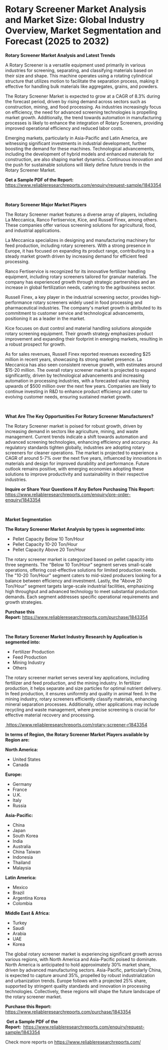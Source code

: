 <p><h1>Rotary Screener Market Analysis and Market Size: Global Industry Overview, Market Segmentation and Forecast (2025 to 2032)</h1></p><p><strong>Rotary Screener Market Analysis and Latest Trends</strong></p>
<p><p>A Rotary Screener is a versatile equipment used primarily in various industries for screening, separating, and classifying materials based on their size and shape. This machine operates using a rotating cylindrical structure that utilizes motion to facilitate the separation process, making it effective for handling bulk materials like aggregates, grains, and powders.</p><p>The Rotary Screener Market is expected to grow at a CAGR of 8.3% during the forecast period, driven by rising demand across sectors such as construction, mining, and food processing. As industries increasingly focus on efficiency, the need for advanced screening technologies is propelling market growth. Additionally, the trend towards automation in manufacturing processes is likely to enhance the integration of Rotary Screeners, providing improved operational efficiency and reduced labor costs.</p><p>Emerging markets, particularly in Asia-Pacific and Latin America, are witnessing significant investments in industrial development, further boosting the demand for these machines. Technological advancements, including the development of hybrid models and enhanced materials for construction, are also shaping market dynamics. Continuous innovation and the push for sustainable solutions will likely define future trends in the Rotary Screener Market.</p></p>
<p><strong>Get a Sample PDF of the Report:&nbsp;</strong> <a href="https://www.reliableresearchreports.com/enquiry/request-sample/1843354?utm_campaign=2737&utm_medium=2&utm_source=Github&utm_content=ia&utm_term=11042025&utm_id=rotary-screener">https://www.reliableresearchreports.com/enquiry/request-sample/1843354</a></p>
<p>&nbsp;</p>
<p><strong>Rotary Screener Major Market Players</strong></p>
<p><p>The Rotary Screener market features a diverse array of players, including La Meccanica, Ranco Fertiservice, Kice, and Russell Finex, among others. These companies offer various screening solutions for agricultural, food, and industrial applications.</p><p>La Meccanica specializes in designing and manufacturing machinery for feed production, including rotary screeners. With a strong presence in Europe, it has focused on expanding its product range, contributing to a steady market growth driven by increasing demand for efficient feed processing.</p><p>Ranco Fertiservice is recognized for its innovative fertilizer handling equipment, including rotary screeners tailored for granular materials. The company has experienced growth through strategic partnerships and an increase in global fertilization needs, catering to the agribusiness sector.</p><p>Russell Finex, a key player in the industrial screening sector, provides high-performance rotary screeners widely used in food processing and pharmaceutical industries. The company's market growth is attributed to its commitment to customer service and technological advancements, positioning it as a leader in the market.</p><p>Kice focuses on dust control and material handling solutions alongside rotary screening equipment. Their growth strategy emphasizes product improvement and expanding their footprint in emerging markets, resulting in a robust prospect for growth.</p><p>As for sales revenues, Russell Finex reported revenues exceeding $25 million in recent years, showcasing its strong market presence. La Meccanica has also seen consistent revenue growth, with estimates around $15-20 million. The overall rotary screener market is projected to expand significantly, driven by technological advancements and increasing automation in processing industries, with a forecasted value reaching upwards of $500 million over the next few years. Companies are likely to continue investing in R&D to enhance product efficiency and cater to evolving customer needs, ensuring sustained market growth.</p></p>
<p>&nbsp;</p>
<p><strong>What Are The Key Opportunities For Rotary Screener Manufacturers?</strong></p>
<p><p>The Rotary Screener market is poised for robust growth, driven by increasing demand in sectors like agriculture, mining, and waste management. Current trends indicate a shift towards automation and advanced screening technologies, enhancing efficiency and accuracy. As regulatory standards tighten globally, industries are adopting rotary screeners for cleaner operations. The market is projected to experience a CAGR of around 5-7% over the next five years, influenced by innovations in materials and design for improved durability and performance. Future outlook remains positive, with emerging economies adopting these solutions to improve productivity and sustainability in their respective industries.</p></p>
<p><strong>Inquire or Share Your Questions If Any Before Purchasing This Report:</strong> <a href="https://www.reliableresearchreports.com/enquiry/pre-order-enquiry/1843354?utm_campaign=2737&utm_medium=2&utm_source=Github&utm_content=ia&utm_term=11042025&utm_id=rotary-screener">https://www.reliableresearchreports.com/enquiry/pre-order-enquiry/1843354</a></p>
<p>&nbsp;</p>
<p><strong>Market Segmentation</strong></p>
<p><strong>The Rotary Screener Market Analysis by types is segmented into:</strong></p>
<p><ul><li>Pellet Capacity Below 10 Ton/Hour</li><li>Pellet Capacity 10-20 Ton/Hour</li><li>Pellet Capacity Above 20 Ton/Hour</li></ul></p>
<p><p>The rotary screener market is categorized based on pellet capacity into three segments. The "Below 10 Ton/Hour" segment serves small-scale operations, offering cost-effective solutions for limited production needs. The "10-20 Ton/Hour" segment caters to mid-sized producers looking for a balance between efficiency and investment. Lastly, the "Above 20 Ton/Hour" segment targets large-scale industrial facilities, emphasizing high throughput and advanced technology to meet substantial production demands. Each segment addresses specific operational requirements and growth strategies.</p></p>
<p><strong>Purchase this Report:&nbsp;</strong><a href="https://www.reliableresearchreports.com/purchase/1843354?utm_campaign=2737&utm_medium=2&utm_source=Github&utm_content=ia&utm_term=11042025&utm_id=rotary-screener">https://www.reliableresearchreports.com/purchase/1843354</a></p>
<p>&nbsp;</p>
<p><strong>The Rotary Screener Market Industry Research by Application is segmented into:</strong></p>
<p><ul><li>Fertilizer Production</li><li>Feed Production</li><li>Mining Industry</li><li>Others</li></ul></p>
<p><p>The rotary screener market serves several key applications, including fertilizer and feed production, and the mining industry. In fertilizer production, it helps separate and size particles for optimal nutrient delivery. In feed production, it ensures uniformity and quality in animal feed. In the mining industry, rotary screeners efficiently classify materials, enhancing mineral separation processes. Additionally, other applications may include recycling and waste management, where precise screening is crucial for effective material recovery and processing.</p></p>
<p><a href="https://www.reliableresearchreports.com/rotary-screener-r1843354?utm_campaign=2737&utm_medium=2&utm_source=Github&utm_content=ia&utm_term=11042025&utm_id=rotary-screener">&nbsp;https://www.reliableresearchreports.com/rotary-screener-r1843354</a></p>
<p><strong>In terms of Region, the Rotary Screener Market Players available by Region are:</strong></p>
<p>
    <p> <strong> North America: </strong>
        <ul>
            <li>United States</li>
            <li>Canada</li>
        </ul>
        </p> 
    <p> <strong> Europe: </strong>
        <ul>
            <li>Germany</li>
            <li>France</li>
            <li>U.K.</li>
            <li>Italy</li>
            <li>Russia</li>
        </ul>
        </p> 
    <p> <strong> Asia-Pacific: </strong>
        <ul>
            <li>China</li>
            <li>Japan</li>
            <li>South Korea</li>
            <li>India</li>
            <li>Australia</li>
            <li>China Taiwan</li>
            <li>Indonesia</li>
            <li>Thailand</li>
            <li>Malaysia</li>
        </ul>
        </p> 
    <p> <strong> Latin America: </strong>
        <ul>
            <li>Mexico</li>
            <li>Brazil</li>
            <li>Argentina Korea</li>
            <li>Colombia</li>
        </ul>
        </p> 
    <p> <strong> Middle East & Africa: </strong>
        <ul>
            <li>Turkey</li>
            <li>Saudi</li>
            <li>Arabia</li>
            <li>UAE</li>
            <li>Korea</li>
        </ul>
    </p>
    </p>
<p><p>The global rotary screener market is experiencing significant growth across various regions, with North America and Asia-Pacific poised to dominate. North America is anticipated to hold approximately 30% market share, driven by advanced manufacturing sectors. Asia-Pacific, particularly China, is expected to capture around 35%, propelled by robust industrialization and urbanization trends. Europe follows with a projected 25% share, supported by stringent quality standards and innovation in processing technologies. Collectively, these regions will shape the future landscape of the rotary screener market.</p></p>
<p><strong>Purchase this Report: </strong><a href="https://www.reliableresearchreports.com/purchase/1843354?utm_campaign=2737&utm_medium=2&utm_source=Github&utm_content=ia&utm_term=11042025&utm_id=rotary-screener">https://www.reliableresearchreports.com/purchase/1843354</a></p>
<p>&nbsp;<strong>Get a Sample PDF of the Report:&nbsp;&nbsp;</strong><a href="https://www.reliableresearchreports.com/enquiry/request-sample/1843354?utm_campaign=2737&utm_medium=2&utm_source=Github&utm_content=ia&utm_term=11042025&utm_id=rotary-screener">https://www.reliableresearchreports.com/enquiry/request-sample/1843354</a></p>
<p><strong></strong></p>
<p>Check more reports on <a href="https://www.reliableresearchreports.com/?utm_campaign=2737&utm_medium=2&utm_source=Github&utm_content=ia&utm_term=11042025&utm_id=rotary-screener">https://www.reliableresearchreports.com/</a></p>